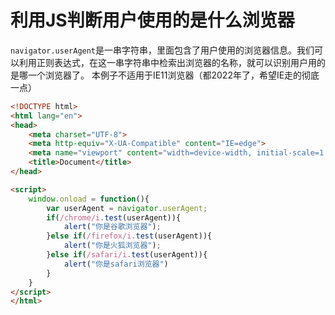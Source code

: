 ﻿# 利用JS判断用户使用的是什么浏览器
`navigator.userAgent`是一串字符串，里面包含了用户使用的浏览器信息。我们可以利用正则表达式，在这一串字符串中检索出浏览器的名称，就可以识别用户用的是哪一个浏览器了。
本例子不适用于IE11浏览器（都2022年了，希望IE走的彻底一点）
```html
<!DOCTYPE html>
<html lang="en">
<head>
    <meta charset="UTF-8">
    <meta http-equiv="X-UA-Compatible" content="IE=edge">
    <meta name="viewport" content="width=device-width, initial-scale=1.0">
    <title>Document</title>
</head>

<script>
    window.onload = function(){
        var userAgent = navigator.userAgent;
        if(/chrome/i.test(userAgent)){
            alert("你是谷歌浏览器");
        }else if(/firefox/i.test(userAgent)){
            alert("你是火狐浏览器");
        }else if(/safari/i.test(userAgent)){
            alert("你是safari浏览器")
        }
    }
</script>
</html>
```

